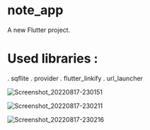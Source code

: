 # note_app

A new Flutter project.

# Used libraries : 
. sqflite
. provider
. flutter_linkify
. url_launcher

![Screenshot_20220817-230151](https://user-images.githubusercontent.com/80406227/185252407-09e4f052-5311-4df2-9dbc-2d07106504ec.jpg)


![Screenshot_20220817-230211](https://user-images.githubusercontent.com/80406227/185252435-71d65e06-51db-4da7-b0b9-784b09261c7d.jpg)


![Screenshot_20220817-230216](https://user-images.githubusercontent.com/80406227/185252457-7bb83dc0-9293-4625-af4e-53fe3afda776.jpg)
